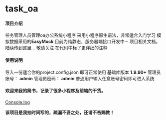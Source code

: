 # task_oa

#### 项目介绍
任务管理人员管理oa办公系统小程序
采用小程序原生语法，非常适合入门学习
模拟数据采用的**EasyMock**
目前为纯静态，服务器端接口开发中··· 
项目相关文档，陆续传到这里... 敬请关注
在代码中标了更详细的注释

#### 使用说明
导入一份适合你的project.config.json 即可正常使用
基础库版本 **1.9.90+**
管理员账号： **admin** 
管理员密码： **admin**
普通用户输入任意账号密码即可进入系统

####  欢迎来我的简书，记录了很多小程序及前端的干货。

[Console.Iog](https://www.jianshu.com/u/babfea3a0f27)

**该项目是我抽时间写的，疏漏不妥之处，还请不吝赐教！**
